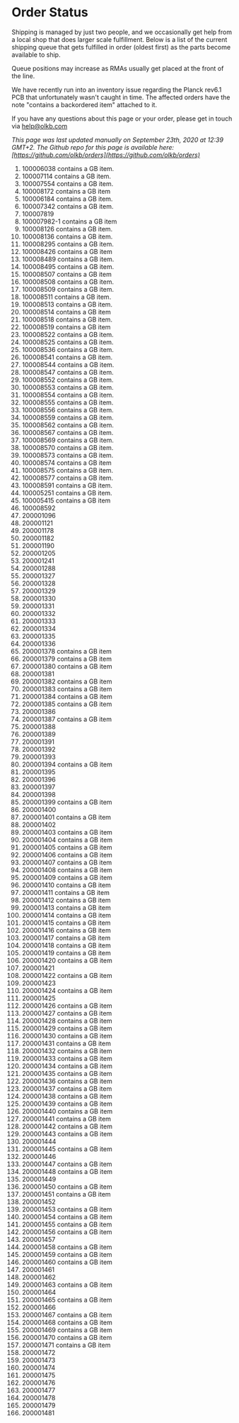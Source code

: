 # Order Status

Shipping is managed by just two people, and we occasionally get help from a local shop that does larger scale fulfillment. Below is a list of the current shipping queue that gets fulfilled in order (oldest first) as the parts become available to ship.

Queue positions may increase as RMAs usually get placed at the front of the line.

We have recently run into an inventory issue regarding the Planck rev6.1 PCB that unfortunately wasn't caught in time. The affected orders have the note "contains a backordered item" attached to it.

If you have any questions about this page or your order, please get in touch via help@olkb.com

*This page was last updated manually on September 23th, 2020 at 12:39 GMT+2. The Github repo for this page is available here: [https://github.com/olkb/orders](https://github.com/olkb/orders)*

 1. 100006038 contains a GB item.
 2. 100007114 contains a GB item.
 3. 100007554 contains a GB item.
 4. 100008172 contains a GB item
 5. 100006184 contains a GB item.
 6. 100007342 contains a GB item.
 7. 100007819
 8. 100007982-1 contains a GB item
 9. 100008126 contains a GB item.
 10. 100008136 contains a GB item.
 11. 100008295 contains a GB item.
 12. 100008426 contains a GB item
 13. 100008489 contains a GB item.
 14. 100008495 contains a GB item.
 15. 100008507 contains a GB item
 16. 100008508 contains a GB item.
 17. 100008509 contains a GB item.
 18. 100008511 contains a GB item.
 19. 100008513 contains a GB item.
 20. 100008514 contains a GB item
 21. 100008518 contains a GB item.
 22. 100008519 contains a GB item
 23. 100008522 contains a GB item.
 24. 100008525 contains a GB item.
 25. 100008536 contains a GB item.
 26. 100008541 contains a GB item.
 27. 100008544 contains a GB item.
 28. 100008547 contains a GB item.
 29. 100008552 contains a GB item.
 30. 100008553 contains a GB item.
 31. 100008554 contains a GB item.
 32. 100008555 contains a GB item.
 33. 100008556 contains a GB item.
 34. 100008559 contains a GB item.
 35. 100008562 contains a GB item.
 36. 100008567 contains a GB item.
 37. 100008569 contains a GB item.
 38. 100008570 contains a GB item.
 39. 100008573 contains a GB item.
 40. 100008574 contains a GB item
 41. 100008575 contains a GB item.
 42. 100008577 contains a GB item.
 43. 100008591 contains a GB item.
 44. 100005251 contains a GB item.
 45. 100005415 contains a GB item
 46. 100008592
 47. 200001096
 48. 200001121
 49. 200001178
 50. 200001182
 51. 200001190
 52. 200001205
 53. 200001241
 54. 200001288
 55. 200001327
 56. 200001328
 57. 200001329
 58. 200001330
 59. 200001331
 60. 200001332
 61. 200001333
 62. 200001334
 63. 200001335
 64. 200001336
 65. 200001378 contains a GB item
 66. 200001379 contains a GB item
 67. 200001380 contains a GB item
 68. 200001381
 69. 200001382 contains a GB item
 70. 200001383 contains a GB item
 71. 200001384 contains a GB item
 72. 200001385 contains a GB item
 73. 200001386
 74. 200001387 contains a GB item
 75. 200001388
 76. 200001389
 77. 200001391
 78. 200001392
 79. 200001393
 80. 200001394 contains a GB item
 81. 200001395
 82. 200001396
 83. 200001397
 84. 200001398
 85. 200001399 contains a GB item
 86. 200001400
 87. 200001401 contains a GB item
 88. 200001402
 89. 200001403 contains a GB item
 90. 200001404 contains a GB item
 91. 200001405 contains a GB item
 92. 200001406 contains a GB item
 93. 200001407 contains a GB item
 94. 200001408 contains a GB item
 95. 200001409 contains a GB item
 96. 200001410 contains a GB item
 97. 200001411 contains a GB item
 98. 200001412 contains a GB item
 99. 200001413 contains a GB item
 100. 200001414 contains a GB item
 101. 200001415 contains a GB item
 102. 200001416 contains a GB item
 103. 200001417 contains a GB item
 104. 200001418 contains a GB item
 105. 200001419 contains a GB item
 106. 200001420 contains a GB item
 107. 200001421
 108. 200001422 contains a GB item
 109. 200001423
 110. 200001424 contains a GB item
 111. 200001425
 112. 200001426 contains a GB item
 113. 200001427 contains a GB item
 114. 200001428 contains a GB item
 115. 200001429 contains a GB item
 116. 200001430 contains a GB item
 117. 200001431 contains a GB item
 118. 200001432 contains a GB item
 119. 200001433 contains a GB item
 120. 200001434 contains a GB item
 121. 200001435 contains a GB item
 122. 200001436 contains a GB item
 123. 200001437 contains a GB item
 124. 200001438 contains a GB item
 125. 200001439 contains a GB item
 126. 200001440 contains a GB item
 127. 200001441 contains a GB item
 128. 200001442 contains a GB item
 129. 200001443 contains a GB item
 130. 200001444
 131. 200001445 contains a GB item
 132. 200001446
 133. 200001447 contains a GB item
 134. 200001448 contains a GB item
 135. 200001449
 136. 200001450 contains a GB item
 137. 200001451 contains a GB item
 138. 200001452
 139. 200001453 contains a GB item
 140. 200001454 contains a GB item
 141. 200001455 contains a GB item
 142. 200001456 contains a GB item
 143. 200001457
 144. 200001458 contains a GB item
 145. 200001459 contains a GB item
 146. 200001460 contains a GB item
 147. 200001461
 148. 200001462
 149. 200001463 contains a GB item
 150. 200001464
 151. 200001465 contains a GB item
 152. 200001466
 153. 200001467 contains a GB item
 154. 200001468 contains a GB item
 155. 200001469 contains a GB item
 156. 200001470 contains a GB item
 157. 200001471 contains a GB item
 158. 200001472
 159. 200001473
 160. 200001474
 161. 200001475
 162. 200001476
 163. 200001477
 164. 200001478
 165. 200001479
 166. 200001481
